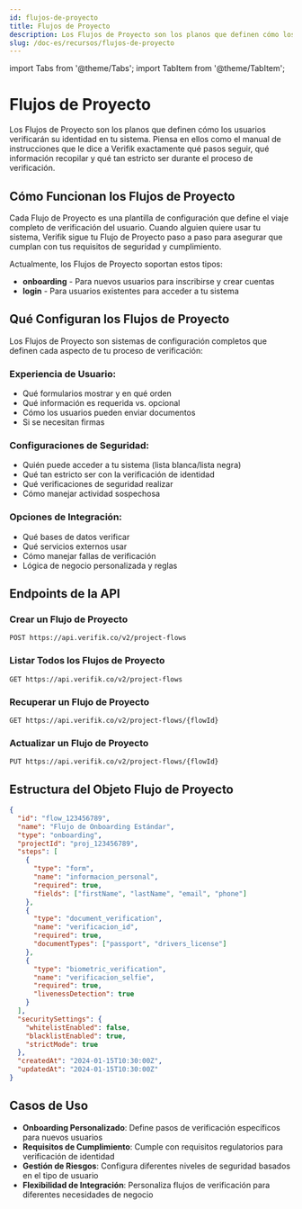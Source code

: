 ```yaml
---
id: flujos-de-proyecto
title: Flujos de Proyecto
description: Los Flujos de Proyecto son los planos que definen cómo los usuarios verificarán su identidad en tu sistema
slug: /doc-es/recursos/flujos-de-proyecto
---
```


import Tabs from '@theme/Tabs';
import TabItem from '@theme/TabItem';

# Flujos de Proyecto

Los Flujos de Proyecto son los planos que definen cómo los usuarios verificarán su identidad en tu sistema. Piensa en ellos como el manual de instrucciones que le dice a Verifik exactamente qué pasos seguir, qué información recopilar y qué tan estricto ser durante el proceso de verificación.

## Cómo Funcionan los Flujos de Proyecto

Cada Flujo de Proyecto es una plantilla de configuración que define el viaje completo de verificación del usuario. Cuando alguien quiere usar tu sistema, Verifik sigue tu Flujo de Proyecto paso a paso para asegurar que cumplan con tus requisitos de seguridad y cumplimiento.

Actualmente, los Flujos de Proyecto soportan estos tipos:

* **onboarding** - Para nuevos usuarios para inscribirse y crear cuentas
* **login** - Para usuarios existentes para acceder a tu sistema

## Qué Configuran los Flujos de Proyecto

Los Flujos de Proyecto son sistemas de configuración completos que definen cada aspecto de tu proceso de verificación:

### Experiencia de Usuario:
* Qué formularios mostrar y en qué orden
* Qué información es requerida vs. opcional
* Cómo los usuarios pueden enviar documentos
* Si se necesitan firmas

### Configuraciones de Seguridad:
* Quién puede acceder a tu sistema (lista blanca/lista negra)
* Qué tan estricto ser con la verificación de identidad
* Qué verificaciones de seguridad realizar
* Cómo manejar actividad sospechosa

### Opciones de Integración:
* Qué bases de datos verificar
* Qué servicios externos usar
* Cómo manejar fallas de verificación
* Lógica de negocio personalizada y reglas

## Endpoints de la API

### Crear un Flujo de Proyecto
```http
POST https://api.verifik.co/v2/project-flows
```

### Listar Todos los Flujos de Proyecto
```http
GET https://api.verifik.co/v2/project-flows
```

### Recuperar un Flujo de Proyecto
```http
GET https://api.verifik.co/v2/project-flows/{flowId}
```

### Actualizar un Flujo de Proyecto
```http
PUT https://api.verifik.co/v2/project-flows/{flowId}
```

## Estructura del Objeto Flujo de Proyecto

```json
{
  "id": "flow_123456789",
  "name": "Flujo de Onboarding Estándar",
  "type": "onboarding",
  "projectId": "proj_123456789",
  "steps": [
    {
      "type": "form",
      "name": "informacion_personal",
      "required": true,
      "fields": ["firstName", "lastName", "email", "phone"]
    },
    {
      "type": "document_verification",
      "name": "verificacion_id",
      "required": true,
      "documentTypes": ["passport", "drivers_license"]
    },
    {
      "type": "biometric_verification",
      "name": "verificacion_selfie",
      "required": true,
      "livenessDetection": true
    }
  ],
  "securitySettings": {
    "whitelistEnabled": false,
    "blacklistEnabled": true,
    "strictMode": true
  },
  "createdAt": "2024-01-15T10:30:00Z",
  "updatedAt": "2024-01-15T10:30:00Z"
}
```

## Casos de Uso

- **Onboarding Personalizado**: Define pasos de verificación específicos para nuevos usuarios
- **Requisitos de Cumplimiento**: Cumple con requisitos regulatorios para verificación de identidad
- **Gestión de Riesgos**: Configura diferentes niveles de seguridad basados en el tipo de usuario
- **Flexibilidad de Integración**: Personaliza flujos de verificación para diferentes necesidades de negocio
